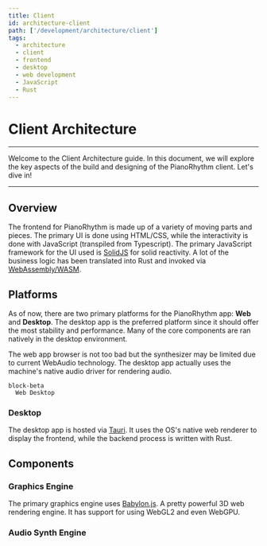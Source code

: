 ```yaml
---
title: Client
id: architecture-client
path: ['/development/architecture/client']
tags:
  - architecture
  - client
  - frontend
  - desktop
  - web development
  - JavaScript
  - Rust
---
```


# Client Architecture

---

Welcome to the Client Architecture guide. In this document, we will explore the key aspects of the build and designing of the PianoRhythm client. Let's dive in!

---

## Overview

The frontend for PianoRhythm is made up of a variety of moving parts and pieces. The primary UI is done using HTML/CSS, while the interactivity is done with JavaScript (transpiled from Typescript). The primary JavaScript framework for the UI used is [SolidJS](https://solidjs.com) for solid reactivity. A lot of the business logic has been translated into Rust and invoked via [WebAssembly/WASM](https://webassembly.org/).

## Platforms

As of now, there are two primary platforms for the PianoRhythm app: **Web** and **Desktop**.
The desktop app is the preferred platform since it should offer the most stability and performance. Many of the core components are ran natively in the desktop environment.

The web app browser is not too bad but the synthesizer may be limited due to current WebAudio technology. The desktop app actually uses the machine's native audio driver for rendering audio.


```mermaid
block-beta
  Web Desktop
```

### Desktop

The desktop app is hosted via [Tauri](https://tauri.app/). It uses the OS's native web renderer to display the frontend, while the backend process is written with Rust.

## Components

### Graphics Engine

The primary graphics engine uses [Babylon.js](https://babylonjs.com). A pretty powerful 3D web rendering engine. It has support for using WebGL2 and even WebGPU.

### Audio Synth Engine